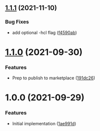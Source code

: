 ## [1.1.1](https://github.com/afterthought/create-tfc-workspace-variable-action/compare/1.1.0...1.1.1) (2021-11-10)


### Bug Fixes

* add optional -hcl flag ([f4590ab](https://github.com/afterthought/create-tfc-workspace-variable-action/commit/f4590abe41b957ea0b48e13f4a8ee2784b6d85d7))

# [1.1.0](https://github.com/cbsinteractive/create-tfc-workspace-variable-action/compare/1.0.0...1.1.0) (2021-09-30)


### Features

* Prep to publish to marketplace ([191dc26](https://github.com/cbsinteractive/create-tfc-workspace-variable-action/commit/191dc2656e6cda63f0b07fd49e444beac2e68c78))

# 1.0.0 (2021-09-29)


### Features

* Initial implementation ([1ae991d](https://github.com/cbsinteractive/create-tfc-workspace-variable-action/commit/1ae991d1149ce703883ddf91108794fc7551262d))
